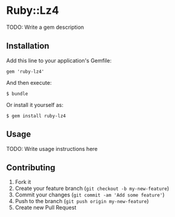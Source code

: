 # Ruby::Lz4

TODO: Write a gem description

## Installation

Add this line to your application's Gemfile:

    gem 'ruby-lz4'

And then execute:

    $ bundle

Or install it yourself as:

    $ gem install ruby-lz4

## Usage

TODO: Write usage instructions here

## Contributing

1. Fork it
2. Create your feature branch (`git checkout -b my-new-feature`)
3. Commit your changes (`git commit -am 'Add some feature'`)
4. Push to the branch (`git push origin my-new-feature`)
5. Create new Pull Request
